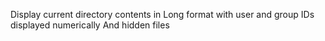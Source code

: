Display current directory contents in Long format with user and group IDs displayed numerically And hidden files
